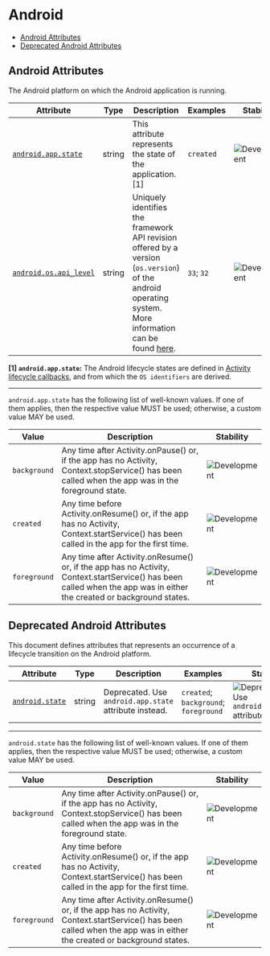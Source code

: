 <!-- NOTE: THIS FILE IS AUTOGENERATED. DO NOT EDIT BY HAND. -->
<!-- see templates/registry/markdown/attribute_namespace.md.j2 -->

# Android

- [Android Attributes](#android-attributes)
- [Deprecated Android Attributes](#deprecated-android-attributes)

## Android Attributes

The Android platform on which the Android application is running.

| Attribute | Type | Description | Examples | Stability |
|---|---|---|---|---|
| <a id="android-app-state" href="#android-app-state">`android.app.state`</a> | string | This attribute represents the state of the application. [1] | `created` | ![Development](https://img.shields.io/badge/-development-blue) |
| <a id="android-os-api-level" href="#android-os-api-level">`android.os.api_level`</a> | string | Uniquely identifies the framework API revision offered by a version (`os.version`) of the android operating system. More information can be found [here](https://developer.android.com/guide/topics/manifest/uses-sdk-element#ApiLevels). | `33`; `32` | ![Development](https://img.shields.io/badge/-development-blue) |

**[1] `android.app.state`:** The Android lifecycle states are defined in [Activity lifecycle callbacks](https://developer.android.com/guide/components/activities/activity-lifecycle#lc), and from which the `OS identifiers` are derived.

---

`android.app.state` has the following list of well-known values. If one of them applies, then the respective value MUST be used; otherwise, a custom value MAY be used.

| Value  | Description | Stability |
|---|---|---|
| `background` | Any time after Activity.onPause() or, if the app has no Activity, Context.stopService() has been called when the app was in the foreground state. | ![Development](https://img.shields.io/badge/-development-blue) |
| `created` | Any time before Activity.onResume() or, if the app has no Activity, Context.startService() has been called in the app for the first time. | ![Development](https://img.shields.io/badge/-development-blue) |
| `foreground` | Any time after Activity.onResume() or, if the app has no Activity, Context.startService() has been called when the app was in either the created or background states. | ![Development](https://img.shields.io/badge/-development-blue) |

## Deprecated Android Attributes

This document defines attributes that represents an occurrence of a lifecycle transition on the Android platform.

| Attribute | Type | Description | Examples | Stability |
|---|---|---|---|---|
| <a id="android-state" href="#android-state">`android.state`</a> | string | Deprecated. Use `android.app.state` attribute instead. | `created`; `background`; `foreground` | ![Deprecated](https://img.shields.io/badge/-deprecated-red)<br>Use `android.app.state` attribute instead. |

---

`android.state` has the following list of well-known values. If one of them applies, then the respective value MUST be used; otherwise, a custom value MAY be used.

| Value  | Description | Stability |
|---|---|---|
| `background` | Any time after Activity.onPause() or, if the app has no Activity, Context.stopService() has been called when the app was in the foreground state. | ![Development](https://img.shields.io/badge/-development-blue) |
| `created` | Any time before Activity.onResume() or, if the app has no Activity, Context.startService() has been called in the app for the first time. | ![Development](https://img.shields.io/badge/-development-blue) |
| `foreground` | Any time after Activity.onResume() or, if the app has no Activity, Context.startService() has been called when the app was in either the created or background states. | ![Development](https://img.shields.io/badge/-development-blue) |

